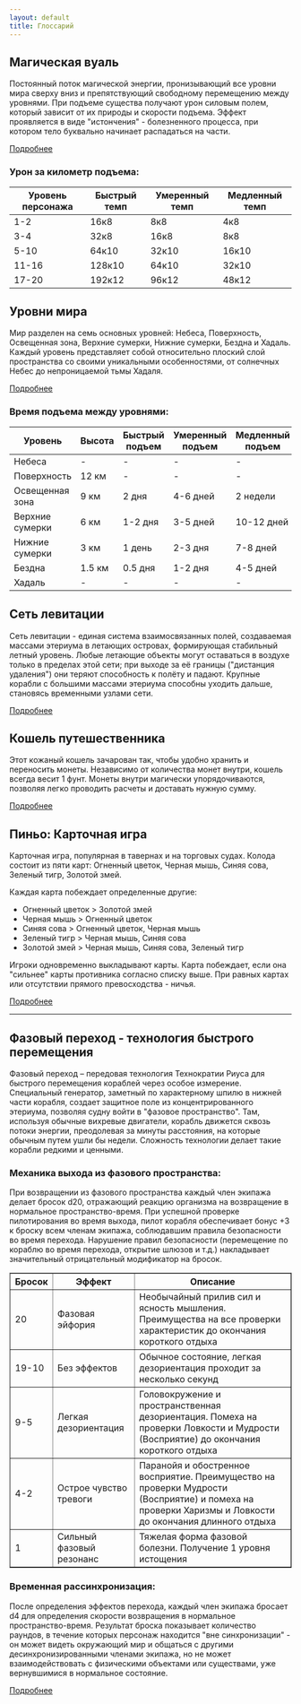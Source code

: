 ```yaml
---
layout: default
title: Глоссарий
---
```


## Магическая вуаль
Постоянный поток магической энергии, пронизывающий все уровни мира сверху вниз и препятствующий свободному перемещению между уровнями. При подъеме существа получают урон силовым полем, который зависит от их природы и скорости подъема. Эффект проявляется в виде "истончения" - болезненного процесса, при котором тело буквально начинает распадаться на части. 

[Подробнее](veil.md)

### Урон за километр подъема:
| Уровень персонажа | Быстрый темп | Умеренный темп | Медленный темп |
|-------------------|--------------|----------------|----------------|
| 1-2 | 16к8 | 8к8 | 4к8 |
| 3-4 | 32к8 | 16к8 | 8к8 |
| 5-10 | 64к10 | 32к10 | 16к10 |
| 11-16 | 128к10 | 64к10 | 32к10 |
| 17-20 | 192к12 | 96к12 | 48к12 |

## Уровни мира
Мир разделен на семь основных уровней: Небеса, Поверхность, Освещенная зона, Верхние сумерки, Нижние сумерки, Бездна и Хадаль. Каждый уровень представляет собой относительно плоский слой пространства со своими уникальными особенностями, от солнечных Небес до непроницаемой тьмы Хадаля.

[Подробнее](world-levels.md)

### Время подъема между уровнями:
| Уровень | Высота | Быстрый подъем | Умеренный подъем | Медленный подъем |
|---------|---------|----------------|------------------|------------------|
| Небеса | - | - | - | - |
| Поверхность | 12 км | - | - | - |
| Освещенная зона | 9 км | 2 дня | 4-6 дней | 2 недели |
| Верхние сумерки | 6 км | 1-2 дня | 3-5 дней | 10-12 дней |
| Нижние сумерки | 3 км | 1 день | 2-3 дня | 7-8 дней |
| Бездна | 1.5 км | 0.5 дня | 1-2 дня | 4-5 дней |
| Хадаль | - | - | - | - |

## Сеть левитации
Сеть левитации - единая система взаимосвязанных полей, создаваемая массами этериума в летающих островах, формирующая стабильный летный уровень. Любые летающие объекты могут оставаться в воздухе только в пределах этой сети; при выходе за её границы ("дистанция удаления") они теряют способность к полёту и падают. Крупные корабли с большими массами этериума способны уходить дальше, становясь временными узлами сети.

[Подробнее](levitation-network.md)

## Кошель путешественника
Этот кожаный кошель зачарован так, чтобы удобно хранить и переносить монеты. Независимо от количества монет внутри, кошель всегда весит 1 фунт. Монеты внутри магически упорядочиваются, позволяя легко проводить расчеты и доставать нужную сумму.

[Подробнее](travelers-purse.md)

## Пиньо: Карточная игра

Карточная игра, популярная в тавернах и на торговых судах. Колода состоит из пяти карт: Огненный цветок, Черная мышь, Синяя сова, Зеленый тигр, Золотой змей.

Каждая карта побеждает определенные другие:
- Огненный цветок > Золотой змей
- Черная мышь > Огненный цветок
- Синяя сова > Огненный цветок, Черная мышь
- Зеленый тигр > Черная мышь, Синяя сова
- Золотой змей > Черная мышь, Синяя сова, Зеленый тигр

Игроки одновременно выкладывают карты. Карта побеждает, если она "сильнее" карты противника согласно списку выше. При равных картах или отсутствии прямого превосходства - ничья.

[Подробнее](pinio.md)

<hr>

## Фазовый переход - технология быстрого перемещения

Фазовый переход – передовая технология Технократии Риуса для быстрого перемещения кораблей через особое измерение. Специальный генератор, заметный по характерному шпилю в нижней части корабля, создает защитное поле из концентрированного этериума, позволяя судну войти в "фазовое пространство". Там, используя обычные вихревые двигатели, корабль движется сквозь потоки энергии, преодолевая за минуты расстояния, на которые обычным путем ушли бы недели. Сложность технологии делает такие корабли редкими и ценными.

### Механика выхода из фазового пространства:
При возвращении из фазового пространства каждый член экипажа делает бросок d20, отражающий реакцию организма на возвращение в нормальное пространство-время. При успешной проверке пилотирования во время выхода, пилот корабля обеспечивает бонус +3 к броску всем членам экипажа, соблюдавшим правила безопасности во время перехода. Нарушение правил безопасности (перемещение по кораблю во время перехода, открытие шлюзов и т.д.) накладывает значительный отрицательный модификатор на бросок.

<table border="1" style="border-collapse: collapse; width: 100%;">
    <tr>
        <th>Бросок</th>
        <th>Эффект</th>
        <th>Описание</th>
    </tr>
    <tr>
        <td>20</td>
        <td>Фазовая эйфория</td>
        <td>Необычайный прилив сил и ясность мышления. Преимущества на все проверки характеристик до окончания короткого отдыха</td>
    </tr>
    <tr>
        <td>19-10</td>
        <td>Без эффектов</td>
        <td>Обычное состояние, легкая дезориентация проходит за несколько секунд</td>
    </tr>
    <tr>
        <td>9-5</td>
        <td>Легкая дезориентация</td>
        <td>Головокружение и пространственная дезориентация. Помеха на проверки Ловкости и Мудрости (Восприятие) до окончания короткого отдыха</td>
    </tr>
    <tr>
        <td>4-2</td>
        <td>Острое чувство тревоги</td>
        <td>Паранойя и обостренное восприятие. Преимущество на проверки Мудрости (Восприятие) и помеха на проверки Харизмы и Ловкости до окончания длинного отдыха</td>
    </tr>
    <tr>
        <td>1</td>
        <td>Сильный фазовый резонанс</td>
        <td>Тяжелая форма фазовой болезни. Получение 1 уровня истощения</td>
    </tr>
</table>

### Временная рассинхронизация:
После определения эффектов перехода, каждый член экипажа бросает d4 для определения скорости возвращения в нормальное пространство-время. Результат броска показывает количество раундов, в течение которых персонаж находится "вне синхронизации" - он может видеть окружающий мир и общаться с другими десинхронизированными членами экипажа, но не может взаимодействовать с физическими объектами или существами, уже вернувшимися в нормальное состояние.
    
[Подробнее](phase-transition.md)

